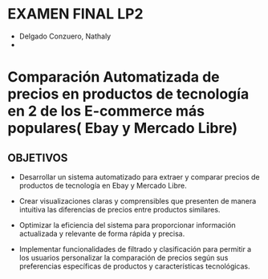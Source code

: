 # EXAMEN FINAL LP2

- Delgado Conzuero, Nathaly 
-  
# Comparación Automatizada de precios en productos de tecnología en 2 de los E-commerce más populares( Ebay y Mercado Libre)

## OBJETIVOS
- Desarrollar un sistema automatizado para extraer y comparar precios de productos de tecnología en Ebay y Mercado Libre.

- Crear visualizaciones claras y comprensibles que presenten de manera intuitiva las diferencias de precios entre productos similares.

- Optimizar la eficiencia del sistema para proporcionar información actualizada y relevante de forma rápida y precisa.

- Implementar funcionalidades de filtrado y clasificación para permitir a los usuarios personalizar la comparación de precios según sus preferencias específicas de productos y características tecnológicas.

